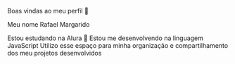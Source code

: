 Boas vindas ao meu perfil 🖤      


Meu nome Rafael Margarido

Estou estudando na Alura 🏫
Estou me desenvolvendo na linguagem JavaScript
Utilizo esse espaço para minha organização e compartilhamento dos meu projetos desenvolvidos
